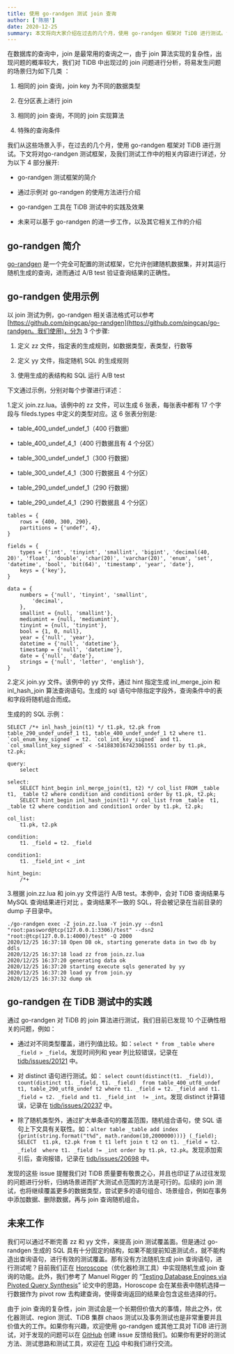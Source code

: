 ```yaml
---
title: 使用 go-randgen 测试 join 查询
author: ['陈朋']
date: 2020-12-25
summary: 本文将向大家介绍在过去的几个月，使用 go-randgen 框架对 TiDB 进行测试。tags: ['TiDB']
---
```


在数据库的查询中，join 是最常用的查询之一，由于 join 算法实现的复杂性，出现问题的概率较大，我们对 TiDB 中出现过的 join 问题进行分析，将易发生问题的场景归为如下几类 ：

1. 相同的 join 查询，join key 为不同的数据类型

2. 在分区表上进行 join 

3. 相同的 join 查询，不同的 join 实现算法

4. 特殊的查询条件

我们从这些场景入手，在过去的几个月，使用 go-randgen 框架对 TiDB 进行测试。下文将对go-randgen 测试框架，及我们测试工作中的相关内容进行详述，分为以下 4 部分展开:

- go-randgen 测试框架的简介

- 通过示例对 go-randgen 的使用方法进行介绍

- go-randgen 工具在 TiDB 测试中的实践及效果

- 未来可以基于 go-randgen 的进一步工作，以及其它相关工作的介绍 

## go-randgen 简介

[go-randgen](https://github.com/pingcap/go-randgen) 是一个完全可配置的测试框架，它允许创建随机数据集，并对其运行随机生成的查询，进而通过 A/B test 验证查询结果的正确性。

## go-randgen 使用示例

以 join 测试为例，go-randgen 相关语法格式可以参考 [https://github.com/pingcap/go-randgen](https://github.com/pingcap/go-randgen。我们使用)，分为 3 个步骤:

1. 定义 zz 文件，指定表的生成规则，如数据类型，表类型，行数等

2. 定义 yy 文件，指定随机 SQL 的生成规则

3. 使用生成的表结构和 SQL 运行 A/B test

下文通过示例，分别对每个步骤进行详述：

1.定义 join.zz.lua。该例中的 zz 文件，可以生成 6 张表，每张表中都有 17  个字段与 fileds.types 中定义的类型对应。这 6 张表分别是:

   - table_400_undef_undef_1（400 行数据）
    
   - table_400_undef_4_1（400 行数据且有 4 个分区）
    
   - table_300_undef_undef_1（300 行数据）
    
   - table_300_undef_4_1（300 行数据且 4 个分区）
    
   - table_290_undef_undef_1（290 行数据）
    
   - table_290_undef_4_1（290 行数据且 4 个分区）

```
tables = {
    rows = {400, 300, 290},
    partitions = {'undef', 4},
}

fields = {
    types = {'int', 'tinyint', 'smallint', 'bigint', 'decimal(40, 20)', 'float', 'double', 'char(20)', 'varchar(20)', 'enum', 'set', 'datetime', 'bool', 'bit(64)', 'timestamp', 'year', 'date'},
    keys = {'key'},
}

data = {
    numbers = {'null', 'tinyint', 'smallint',
        'decimal',
    },
    smallint = {null, 'smallint'},
    mediumint = {null, 'mediumint'},
    tinyint = {null, 'tinyint'},
    bool = {1, 0, null},
    year = {'null', 'year'},
    datetime = {'null', 'datetime'},
    timestamp = {'null', 'datetime'},
    date = {'null', 'date'},
    strings = {'null', 'letter', 'english'},
}
```

2.定义 join.yy 文件。该例中的 yy 文件，通过 hint 指定生成 inl_merge_join 和 inl_hash_join 算法查询语句。生成的 sql 语句中除指定字段外，查询条件中的表和字段将随机组合而成。

生成的的 SQL 示例：
```
SELECT /*+ inl_hash_join(t1) */ t1.pk, t2.pk from table_290_undef_undef_1 t1, table_400_undef_undef_1 t2 where t1. `col_enum_key_signed` = t2. `col_int_key_signed` and t1. `col_smallint_key_signed` < -5418830167423061551 order by t1.pk, t2.pk;
```

```
query:
    select

select:
    SELECT hint_begin inl_merge_join(t1, t2) */ col_list FROM _table  t1, _table t2 where condition and condition1 order by t1.pk, t2.pk;
    SELECT hint_begin inl_hash_join(t1) */ col_list from _table  t1, _table t2 where condition and condition1 order by t1.pk, t2.pk;
    
col_list:
    t1.pk, t2.pk

condition:
    t1. _field = t2. _field

condition1:
    t1. _field_int < _int

hint_begin:
    /*+
```

3.根据 join.zz.lua 和 join.yy 文件运行 A/B test。本例中，会对 TiDB 查询结果与 MySQL 查询结果进行对比 。查询结果不一致的 SQL，将会被记录在当前目录的 dump 子目录中。

```
./go-randgen exec -Z join.zz.lua -Y join.yy --dsn1 "root:password@tcp(127.0.0.1:3306)/test" --dsn2 "root:@tcp(127.0.0.1:4000)/test" -Q 2000
2020/12/25 16:37:18 Open DB ok, starting generate data in two db by ddls
2020/12/25 16:37:18 load zz from join.zz.lua
2020/12/25 16:37:20 generating data ok
2020/12/25 16:37:20 starting execute sqls generated by yy
2020/12/25 16:37:20 load yy from join.yy
2020/12/25 16:37:32 dump ok
```

## go-randgen 在 TiDB 测试中的实践

通过 go-randgen 对 TiDB 的 join 算法进行测试，我们目前已发现 10 个正确性相关的问题，例如：

- 通过对不同类型覆盖，进行列值比较。如：`select * from _table where _field > _field`。发现时间列和 year 列比较错误，记录在 [tidb/issues/20121](https://github.com/pingcap/tidb/issues/20121) 中。

- 对 distinct 语句进行测试。如： `select count(distinct(t1. _field)), count(distinct t1. _field, t1. _field)	from table_400_utf8_undef t1, table_290_utf8_undef t2 where t1. _field = t2. _field and t1. _field = t2. _field and t1. _field_int  != _int`。发现 distinct 计算错误，记录在 [tidb/issues/20237](https://github.com/pingcap/tidb/issues/20237) 中。

- 除了随机类型外，通过扩大单条语句的覆盖范围，随机组合语句，使 SQL 语句上下文具有关联性。如：`alter table _table add index {print(string.format("t%d", math.random(10,2000000)))} (_field); SELECT  t1.pk, t2.pk from t t1 left join t t2 on t1. _field = t2. _field  where t1. _field != _int order by t1.pk, t2.pk`。发现添加索引后，查询报错，记录在 [tidb/issues/20698](https://github.com/pingcap/tidb/issues/20698) 中。 

发现的这些 issue 提醒我们对 TiDB 质量要有敬畏之心，并且也印证了从过往发现的问题进行分析，归纳场景进而扩大测试点范围的方法是可行的。后续的 join 测试，也将继续覆盖更多的数据类型，尝试更多的语句组合、场景组合，例如在事务中添加数据、删除数据，再与 join 查询随机组合。

## 未来工作

我们可以通过不断完善 zz 和 yy 文件，来提高 join 测试覆盖面。但是通过 go-randgen 生成的 SQL 具有十分固定的结构，如果不能提前知道测试点，就不能构造出查询语句，进行有效的测试覆盖。那有没有方法随机生成 join 查询语句，进行测试呢？目前我们正在 [Horoscope](https://github.com/chaos-mesh/horoscope)（优化器检测工具）中实现随机生成 join 查询的功能。此外，我们参考了 Manuel Rigger 的 “[Testing Database Engines via Pivoted Query Synthesis](https://arxiv.org/pdf/2001.04174.pdf)” 论文中的思路，Horoscope 会在某些表中随机选择一行数据作为 pivot row 去构建查询，使得查询返回的结果会包含这些选择的行。

由于 join 查询的复杂性，join 测试会是一个长期但价值大的事情，除此之外，优化器测试、region 测试、TiDB 集群 chaos 测试以及事务测试也是非常重要并且价值大的工作。如果你有兴趣，欢迎使用 go-randgen 或其他工具对 TiDB 进行测试，对于发现的问题可以在 [GitHub](https://github.com/pingcap/tidb/issues) 创建 issue 反馈给我们。如果你有更好的测试方法、测试思路和测试工具，欢迎在 [TUG](https://asktug.com/) 中和我们进行交流。
